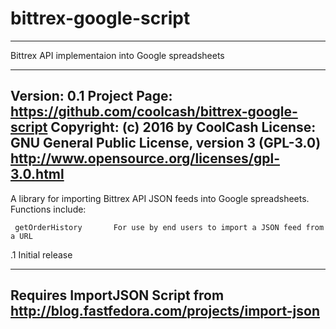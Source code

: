 # bittrex-google-script

  ---------------------------------------------------------------------

  Bittrex API implementaion into Google spreadsheets

  ---------------------------------------------------------------------
  Version:      0.1
  Project Page: https://github.com/coolcash/bittrex-google-script
  Copyright:    (c) 2016 by CoolCash
  License:      GNU General Public License, version 3 (GPL-3.0) 
  http://www.opensource.org/licenses/gpl-3.0.html
  ---------------------------------------------------------------------
  A library for importing Bittrex API JSON feeds into Google spreadsheets. Functions include:

     getOrderHistory       For use by end users to import a JSON feed from a URL 
     
  .1    Initial release
  
  ---------------------------------------------------------------------
  Requires ImportJSON Script from http://blog.fastfedora.com/projects/import-json
  ---------------------------------------------------------------------  